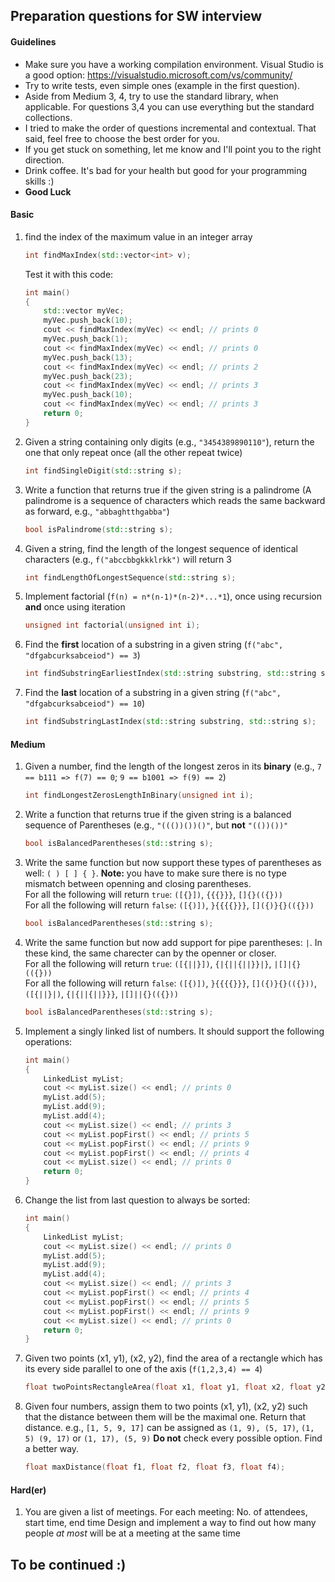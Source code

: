 ## Preparation questions for SW interview

#### Guidelines
- Make sure you have a working compilation environment. Visual Studio is a good option: https://visualstudio.microsoft.com/vs/community/
- Try to write tests, even simple ones (example in the first question).
- Aside from Medium 3, 4, try to use the standard library, when applicable. For questions 3,4 you can use everything but the standard collections.
- I tried to make the order of questions incremental and contextual. That said, feel free to choose the best order for you.
- If you get stuck on something, let me know and I'll point you to the right direction.
- Drink coffee. It's bad for your health but good for your programming skills :)
- **Good Luck**
#### Basic

1. find the index of the maximum value in an integer array
   ```C++
   int findMaxIndex(std::vector<int> v);
   ```
   Test it with this code:
    ```C++
    int main()
    {
        std::vector myVec;
        myVec.push_back(10);
        cout << findMaxIndex(myVec) << endl; // prints 0
        myVec.push_back(1);
        cout << findMaxIndex(myVec) << endl; // prints 0
        myVec.push_back(13);
        cout << findMaxIndex(myVec) << endl; // prints 2
        myVec.push_back(23);
        cout << findMaxIndex(myVec) << endl; // prints 3
        myVec.push_back(10);
        cout << findMaxIndex(myVec) << endl; // prints 3
        return 0;
    }
    ```
1. Given a string containing only digits (e.g., `"3454389890110"`), return the one that only repeat once (all the other repeat twice)
   ```C++
   int findSingleDigit(std::string s);
   ```
1. Write a function that returns true if the given string is a palindrome (A palindrome is a sequence of characters which reads the same backward as forward, e.g., `"abbaghtthgabba"`)
   ```C++
   bool isPalindrome(std::string s);
   ```
1. Given a string, find the length of the longest sequence of identical characters (e.g., `f("abccbbgkkklrkk")` will return 3
   ```C++
   int findLengthOfLongestSequence(std::string s);
   ```
1. Implement factorial (`f(n) = n*(n-1)*(n-2)*...*1`), once using recursion **and** once using iteration
   ```C++
   unsigned int factorial(unsigned int i);
   ```
1. Find the **first** location of a substring in a given string (`f("abc", "dfgabcurksabceiod") == 3`)
   ```C++
   int findSubstringEarliestIndex(std::string substring, std::string s);
   ```
1. Find the **last** location of a substring in a given string (`f("abc", "dfgabcurksabceiod") == 10`)
   ```C++
   int findSubstringLastIndex(std::string substring, std::string s);
   ```
#### Medium
1. Given a number, find the length of the longest zeros in its **binary** (e.g., `7 == b111 => f(7) == 0`; `9 == b1001 => f(9) == 2`)
   ```C++
   int findLongestZerosLengthInBinary(unsigned int i);
   ```
1. Write a function that returns true if the given string is a balanced sequence of Parentheses (e.g., `"((())())()"`, but **not** `"(())())"`
    ```C++
    bool isBalancedParentheses(std::string s);
    ```
1. Write the same function but now support these types of parentheses as well: `( ) [ ] { }`. **Note:** you have to make sure there is no type mismatch between openning and closing parentheses.  
    For all the following will return `true`: `([{}])`, `{{{}}}`, `[]{}(({}))`  
    For all the following will return `false`: `([{)])`, `}{{{{}}}`, `[]({)}{}(({}))`  
    ```C++
    bool isBalancedParentheses(std::string s);
    ```
1. Write the same function but now add support for pipe parentheses: `|`. In these kind, the same charecter can by the openner or closer.  
For all the following will return `true`: `([{||}])`, `{|{||{||}}|}`, `|[]|{}(({}))`  
For all the following will return `false`: `([{)])`, `}{{{{}}}`, `[]({)}{}(({}))`, `([{||}|)`, `{|{||{||}}}`, `|[]||{}(({}))`  
    ```C++
    bool isBalancedParentheses(std::string s);
    ```
1. Implement a singly linked list of numbers. It should support the following operations:
    ```C++
    int main()
    {
        LinkedList myList;
        cout << myList.size() << endl; // prints 0
        myList.add(5);
        myList.add(9);
        myList.add(4);
        cout << myList.size() << endl; // prints 3
        cout << myList.popFirst() << endl; // prints 5 
        cout << myList.popFirst() << endl; // prints 9
        cout << myList.popFirst() << endl; // prints 4
        cout << myList.size() << endl; // prints 0
        return 0;
    }
    ```
1. Change the list from last question to always be sorted:
    ```C++
    int main()
    {
        LinkedList myList;
        cout << myList.size() << endl; // prints 0
        myList.add(5);
        myList.add(9);
        myList.add(4);
        cout << myList.size() << endl; // prints 3
        cout << myList.popFirst() << endl; // prints 4 
        cout << myList.popFirst() << endl; // prints 5
        cout << myList.popFirst() << endl; // prints 9
        cout << myList.size() << endl; // prints 0
        return 0;
    }
    ```
1. Given two points (x1, y1), (x2, y2), find the area of a rectangle which has its every side parallel to one of the axis (`f(1,2,3,4) == 4`)
   ```C++
   float twoPointsRectangleArea(float x1, float y1, float x2, float y2);
   ```
1. Given four numbers, assign them to two points (x1, y1), (x2, y2) such that the distance between them will be the maximal one. Return that distance.
    e.g., `[1, 5, 9, 17]` can be assigned as `(1, 9), (5, 17)`, `(1, 5) (9, 17)` or `(1, 17), (5, 9)`
    **Do not** check every possible option. Find a better way.
   ```C++
   float maxDistance(float f1, float f2, float f3, float f4);
   ```
#### Hard(er)
1. You are given a list of meetings. For each meeting:
    No. of attendees, start time, end time
    Design and implement a way to find out how many people *at most* will be at a meeting at the same time
    
## To be continued :)
